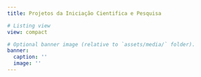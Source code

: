```yaml
---
title: Projetos da Iniciação Cientifica e Pesquisa

# Listing view
view: compact

# Optional banner image (relative to `assets/media/` folder).
banner:
  caption: ''
  image: ''
---
```

